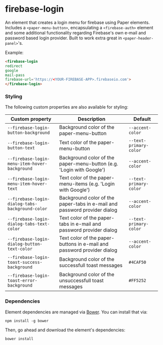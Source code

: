 # firebase-login

An element that creates a login menu for firebase using Paper elements.
Includes a `<paper-menu-button>`, encapsulating a `<firebase-auth>` element and
some additional functionality regarding Firebase's own e-mail and password based
login provider.
Built to work extra great in `<paper-header-panel>`'s.

Example:
```html
<firebase-login
redirect
google
mail-pass
firebase-url='https://<YOUR-FIREBASE-APP>.firebaseio.com'>
</firebase-login>
```

### Styling
The following custom properties are also available for styling:

| Custom property | Description | Default |
| --- | --- | --- |
| `--firebase-login-button-background` | Background color of the paper-menu-button | `--accent-color` |
| `--firebase-login-button-text` | Text color of the paper-menu-button | `--text-primary-color` |
| `--firebase-login-menu-item-hover-background` | Background color of the paper-menu-button (e.g. 'Login with Google') | `--accent-color` |
| `--firebase-login-menu-item-hover-text` | Text color of the paper-menu-items (e.g. 'Login with Google') | `--text-primary-color` |
| `--firebase-login-dialog-tabs-background-color` | Background color of the paper-tabs in e-mail and password provider dialog | `--accent-color` |
| `--firebase-login-dialog-tabs-text-color` | Text color of the paper-tabs in e-mail and password provider dialog | `--text-primary-color` |
| `--firebase-login-dialog-button-text-color` | Text color of the paper-buttons in e-mail and password provider dialog | `--accent-color` |
| `--firebase-login-toast-success-background` | Background color of the successfull toast messages | `#4CAF50` |
| `--firebase-login-toast-error-background` | Background color of the unsuccessfull toast messages | `#FF5252` |

### Dependencies

Element dependencies are managed via [Bower](http://bower.io/). You can
install that via:

    npm install -g bower

Then, go ahead and download the element's dependencies:

    bower install

